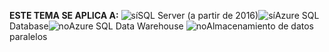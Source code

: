 <Token>**ESTE TEMA SE APLICA A:** ![sí](media/yes.png)SQL Server (a partir de 2016)![sí](media/yes.png)Azure SQL Database![no](media/no.png)Azure SQL Data Warehouse ![no](media/no.png)Almacenamiento de datos paralelos </Token>

